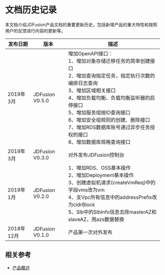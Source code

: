 # 文档历史记录

本文档介绍JDFusion产品文档的重要更新历史，包括新增产品的重大特性和按照用户的反馈进行内容的更新等。

|发布日期|版本|描述|
|-|-|-|
|2019年3月|JDFusion V0.5.0|增加OpenAPI接口：<br />1、增加对象存储迁移任务的简单创建接口 <br />2、增加查询指定任务，指定执行次数的编排日志查询 <br />3、增加区域相关接口 <br />4、增加负载均衡、负载均衡监听器的启停接口 <br />5、增加服务组按ID查询接口  <br />6、增加安全组规则的创建、删除接口 <br />7、增加RDS数据库账号通过异步任务授权的接口 <br />8、增加数据库规格查询接口 <br />|
|2019年3月|JDFusion V0.3.0|对外发布JDFusion控制台|
|2019年1月|JDFusion V0.2.0|1、增加RDS、OSS基本操作 <br />2、增加Deployment基本操作 <br />3、创建虚拟机请求(createVmReq)中的字段vms改为vm <br />4、支Vpc所有信息中的addressPrefix改为cidrBlock <br />5、Slb中的SlbInfo信息去除masterAZ和slaveAZ，用azs数据替换|
|2018年12月|JDFusion V0.1.0|产品第一次对外发布|                                       |
## 相关参考

- [产品概述](/documentation/Hybrid-Cloud/JDFusion/Introduction/Product-Overview.md)
